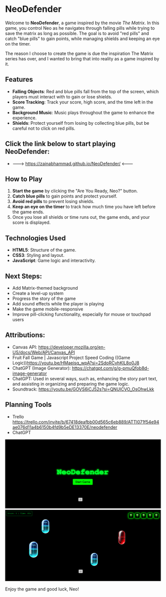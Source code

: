 # NeoDefender 

Welcome to **NeoDefender**, a game inspired by the movie *The Matrix*. In this game, you control Neo as he navigates through falling pills while trying to save the matrix as long as possible. The goal is to avoid "red pills" and catch "blue pills" to gain points, while managing shields and keeping an eye on the timer.

The reason I choose to create the game is due the inspiration The Matrix series has over, and I wanted to bring that into reality as a game inspired by it. 
## Features
- **Falling Objects**: Red and blue pills fall from the top of the screen, which players must interact with to gain or lose shields.
- **Score Tracking**: Track your score, high score, and the time left in the game.
- **Background Music**: Music plays throughout the game to enhance the experience.
- **Shields**: Protect yourself from losing by collecting blue pills, but be careful not to click on red pills.


## Click the link below to start playing NeoDefender: 

- ---> https://zainabhammad.github.io/NeoDefender/ <---

## How to Play

1. **Start the game** by clicking the "Are You Ready, Neo?" button.
2. **Catch blue pills** to gain points and protect yourself.
3. **Avoid red pills** to prevent losing shields.
4. **Keep an eye on the timer** to track how much time you have left before the game ends.
5. Once you lose all shields or time runs out, the game ends, and your score is displayed.

## Technologies Used
- **HTML5**: Structure of the game.
- **CSS3**: Styling and layout.
- **JavaScript**: Game logic and interactivity.


## Next Steps: 
- Add Matrix-themed background
- Create a level-up system
- Progress the story of the game
- Add sound effects while the player is playing
- Make the game mobile-responsive
- Improve pill-clicking functionality, especially for mouse or touchpad users 

## Attributions: 
- Canvas API:  https://developer.mozilla.org/en-US/docs/Web/API/Canvas_API 
- Fruit Fall Game | Javascript Project Speed Coding
 ((Game Logic))https://youtu.be/HMaeisq_wpA?si=2SdoRCvhKlL8o0J8 
- ChatGPT (Image Generator): https://chatgpt.com/g/g-pmuQfob8d-image-generator
- ChatGPT: Used in several ways, such as, enhancing the story part text, and assisting in organizing and preparing the game logic. 
- Soundtrack:  https://youtu.be/GOVS6iCJ52s?si=QNUICVO_OsOhwLkk 

## Planning Tools
- Trello https://trello.com/invite/b/67418deafbb00d565c6eb889/ATTI071f54e94ae076d11a4b6150b4fd9b5eDE13370E/neodefender   
- ChatGPT 


![Landing Page](image/landing-page.png)
![Game Mode](image/gameView.png)


Enjoy the game and good luck, Neo!
